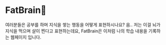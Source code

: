 # FatBrain🧠

여러분들은 공부를 하며 지식을 쌓는 행동을 어떻게 표현하시나요?
음.. 저는 이걸 뇌가 지식을 먹으며 살이 찐다고 표현하는데요, FatBrain은 이처럼 나의 학습 내용을 기록하는 웹페이지 입니다.
